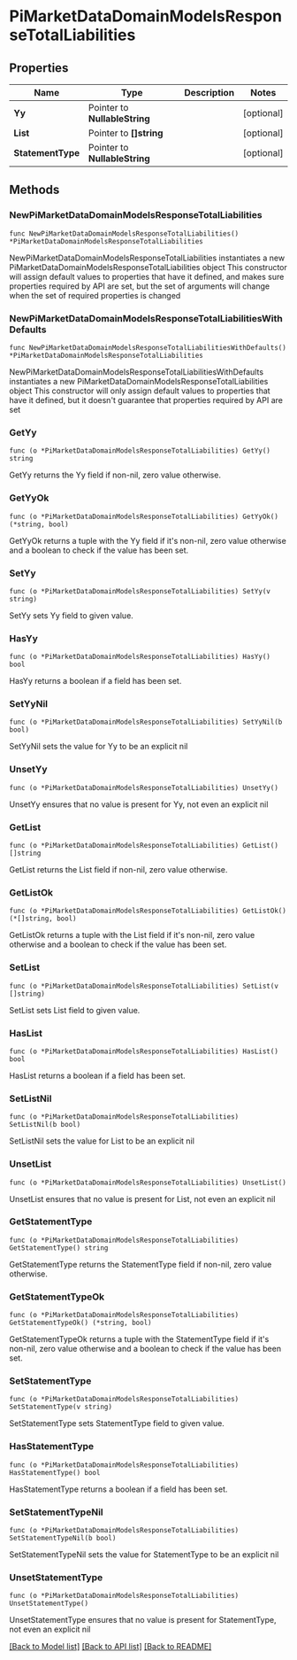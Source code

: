 # PiMarketDataDomainModelsResponseTotalLiabilities

## Properties

Name | Type | Description | Notes
------------ | ------------- | ------------- | -------------
**Yy** | Pointer to **NullableString** |  | [optional] 
**List** | Pointer to **[]string** |  | [optional] 
**StatementType** | Pointer to **NullableString** |  | [optional] 

## Methods

### NewPiMarketDataDomainModelsResponseTotalLiabilities

`func NewPiMarketDataDomainModelsResponseTotalLiabilities() *PiMarketDataDomainModelsResponseTotalLiabilities`

NewPiMarketDataDomainModelsResponseTotalLiabilities instantiates a new PiMarketDataDomainModelsResponseTotalLiabilities object
This constructor will assign default values to properties that have it defined,
and makes sure properties required by API are set, but the set of arguments
will change when the set of required properties is changed

### NewPiMarketDataDomainModelsResponseTotalLiabilitiesWithDefaults

`func NewPiMarketDataDomainModelsResponseTotalLiabilitiesWithDefaults() *PiMarketDataDomainModelsResponseTotalLiabilities`

NewPiMarketDataDomainModelsResponseTotalLiabilitiesWithDefaults instantiates a new PiMarketDataDomainModelsResponseTotalLiabilities object
This constructor will only assign default values to properties that have it defined,
but it doesn't guarantee that properties required by API are set

### GetYy

`func (o *PiMarketDataDomainModelsResponseTotalLiabilities) GetYy() string`

GetYy returns the Yy field if non-nil, zero value otherwise.

### GetYyOk

`func (o *PiMarketDataDomainModelsResponseTotalLiabilities) GetYyOk() (*string, bool)`

GetYyOk returns a tuple with the Yy field if it's non-nil, zero value otherwise
and a boolean to check if the value has been set.

### SetYy

`func (o *PiMarketDataDomainModelsResponseTotalLiabilities) SetYy(v string)`

SetYy sets Yy field to given value.

### HasYy

`func (o *PiMarketDataDomainModelsResponseTotalLiabilities) HasYy() bool`

HasYy returns a boolean if a field has been set.

### SetYyNil

`func (o *PiMarketDataDomainModelsResponseTotalLiabilities) SetYyNil(b bool)`

 SetYyNil sets the value for Yy to be an explicit nil

### UnsetYy
`func (o *PiMarketDataDomainModelsResponseTotalLiabilities) UnsetYy()`

UnsetYy ensures that no value is present for Yy, not even an explicit nil
### GetList

`func (o *PiMarketDataDomainModelsResponseTotalLiabilities) GetList() []string`

GetList returns the List field if non-nil, zero value otherwise.

### GetListOk

`func (o *PiMarketDataDomainModelsResponseTotalLiabilities) GetListOk() (*[]string, bool)`

GetListOk returns a tuple with the List field if it's non-nil, zero value otherwise
and a boolean to check if the value has been set.

### SetList

`func (o *PiMarketDataDomainModelsResponseTotalLiabilities) SetList(v []string)`

SetList sets List field to given value.

### HasList

`func (o *PiMarketDataDomainModelsResponseTotalLiabilities) HasList() bool`

HasList returns a boolean if a field has been set.

### SetListNil

`func (o *PiMarketDataDomainModelsResponseTotalLiabilities) SetListNil(b bool)`

 SetListNil sets the value for List to be an explicit nil

### UnsetList
`func (o *PiMarketDataDomainModelsResponseTotalLiabilities) UnsetList()`

UnsetList ensures that no value is present for List, not even an explicit nil
### GetStatementType

`func (o *PiMarketDataDomainModelsResponseTotalLiabilities) GetStatementType() string`

GetStatementType returns the StatementType field if non-nil, zero value otherwise.

### GetStatementTypeOk

`func (o *PiMarketDataDomainModelsResponseTotalLiabilities) GetStatementTypeOk() (*string, bool)`

GetStatementTypeOk returns a tuple with the StatementType field if it's non-nil, zero value otherwise
and a boolean to check if the value has been set.

### SetStatementType

`func (o *PiMarketDataDomainModelsResponseTotalLiabilities) SetStatementType(v string)`

SetStatementType sets StatementType field to given value.

### HasStatementType

`func (o *PiMarketDataDomainModelsResponseTotalLiabilities) HasStatementType() bool`

HasStatementType returns a boolean if a field has been set.

### SetStatementTypeNil

`func (o *PiMarketDataDomainModelsResponseTotalLiabilities) SetStatementTypeNil(b bool)`

 SetStatementTypeNil sets the value for StatementType to be an explicit nil

### UnsetStatementType
`func (o *PiMarketDataDomainModelsResponseTotalLiabilities) UnsetStatementType()`

UnsetStatementType ensures that no value is present for StatementType, not even an explicit nil

[[Back to Model list]](../README.md#documentation-for-models) [[Back to API list]](../README.md#documentation-for-api-endpoints) [[Back to README]](../README.md)


